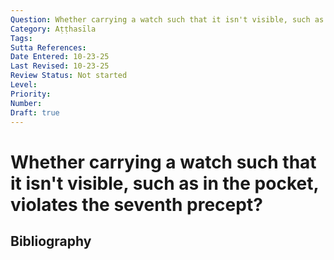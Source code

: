 ```yaml
---
Question: Whether carrying a watch such that it isn't visible, such as in the pocket, violates the seventh precept?
Category: Aṭṭhasīla
Tags: 
Sutta References: 
Date Entered: 10-23-25
Last Revised: 10-23-25
Review Status: Not started
Level: 
Priority: 
Number: 
Draft: true
---
```


# Whether carrying a watch such that it isn't visible, such as in the pocket, violates the seventh precept?

## Bibliography

<!-- 

Notes:



-->